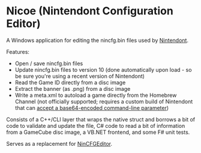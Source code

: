 Nicoe (Nintendont Configuration Editor)
=======================================

A Windows application for editing the nincfg.bin files used by [Nintendont](https://github.com/FIX94/Nintendont).

Features:

* Open / save nincfg.bin files
* Update nincfg.bin files to version 10 (done automatically upon load - so be sure you're using a recent version of Nintendont)
* Read the Game ID directly from a disc image
* Extract the banner (as .png) from a disc image
* Write a meta.xml to autoload a game directly from the Homebrew Channel (not officially supported; requires a custom build of Nintendont that can [accept a base64-encoded command-line parameter](https://github.com/libertyernie/Nintendont/commit/59ea8fc15cfa52635c89d853f135e28bf5ec3390))

Consists of a C++/CLI layer that wraps the native struct and borrows a bit of code to validate and update the file,
C# code to read a bit of information from a GameCube disc image, a VB.NET frontend, and some F# unit tests.

Serves as a replacement for [NinCFGEditor](https://github.com/libertyernie/NinCFGEditor).
